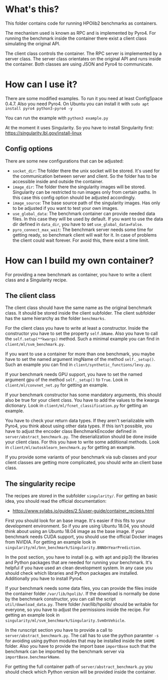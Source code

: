 # What's this?
This folder contains code for running HPOlib2 benchmarks as containers.

The mechanism used is known as RPC and is implemented by Pyro4. For running the
benchmark inside the container there exist a client class simulating the
original API.

The client class controls the container. The RPC server is implemented by
a server class. The server class orientates on the original API and runs inside
the container. Both classes are using JSON and Pyro4 to communicate.

# How can I use it?
There are some modified examples. To run it you need at least ConfigSpace 0.4.7.
Also you need Pyro4. On Ubuntu you can install it with
`sudo apt install pyro4 python3-pyro4 -y`

You can run the example with
`python3 example.py`

At the moment it uses Singularity. So you have to install Singularity first:
https://singularity.lbl.gov/install-linux

## Config options
There are some new configurations that can be adjusted:
* `socket_dir`: The folder there the unix socket will be stored. It's used for the
communication between server and client. So the folder has to be accessible
inside and outside the container.
* `image_dir`: The folder there the singularity images will be stored. Singularity
can be restricted to run images only from certain paths. In this case this config
option should be adjusted accordingly.
* `image_source`: The base source path of the singularity images. Has only to be
adjusted if you want to test your own images.
* `use_global_data`: The benchmark container can provide needed data files. In
this case they will be used by default. If you want to use the data dir defined in
`data_dir`, you have to set `use_global_data=False`.
* `pyro_connect_max_wait`: The benchmark server needs some time for getting ready, so
benchmark client will wait for it. In case of problems the client could wait forever.
For avoid this, there exist a time limit.

# How can I build my own container?
For providing a new benchmark as container, you have to write a client class and
a Singularity recipe.

## The client class
The client class should have the same name as the original benchmark class.
It should be stored inside the client subfolder. The client subfolder has the same
hierarchy as the folder `benchmarks`.

For the client class you have to write at least a constructor. Inside the constructor
you have to set the property `self.bName`. Also you have to call the
`self.setup(**kwargs)` method. Such a minimal example you can find in
`client/ml/svm_benchmark.py`.

If you want to use a container for more than one benchmark, you maybe have to set the
named argument imgName of the method `self._setup()`. Such an example you can find
in `client/synthetic_functions/levy.py`.

If your benchmark needs GPU support, you have to set the named argument gpu of the
method `self._setup()` to `True`. Look in `client/ml/convnet_net.py` for getting an
example.

If your benchmark constructor has some mandatory arguments, this should also be true
for your client class. You have to add the values to the kwargs dictionary. Look in
`client/ml/fcnet_classification.py` for getting an example.

You have to check your return data types. If they aren't serializable with Pyro4,
you think about using other data types. If this isn't possible, you have to adjust
the encoder class BenchmarkEncoder defined in `server/abstract_benchmark.py`. The
deserialization should be done inside your client class. For this you have to write
some additional methods. Look in `client/ml/autosklearn_benchmark.py` for getting
an example.

If you provide some variants of your benchmark via sub classes and your client
classes are getting more complicated, you should write an client base class.

## The singularity recipe
The recipes are stored in the subfolder `singularity/`. For getting an basic idea,
you should read the official documentation:
* https://www.sylabs.io/guides/2.5/user-guide/container_recipes.html

First you should look for an base image. It's easier if this fits to your development
environment. So if you are using Ubuntu 18.04, you should think about using an Ubuntu
18.04 image as the base image. If your benchmark needs CUDA support, you should use
the official Docker images from NVIDIA. For getting an example look in
`singularity/ml/bnn_benchmark/Singularity.BNNOnYearPrediction`.

In the post section, you have to install (e.g. with apt and pip3) the libraries and
Python packages that are needed for running your benchmark. It's helpful if you have
used an clean development system. In any case you should check which libraries and
Python packages are installed. Additionally you have to install Pyro4.

If your benchmark needs some data files, you can provide the files inside the
container folder `/var/lib/hpolib/`. If the download is normally be done by the
benchmark constructor, you can call the script `util/download_data.py`. There
folder /var/lib/hpolib/ should be writable for everyone, so you have to adjust the
permissions inside the recipe. For getting an example look in
`singularity/ml/svm_benchmark/Singularity.SvmOnVehicle`.

In the runscript section you have to provide a call to `server/abstract_benchmark.py`.
The call has to use the python paramter `-s` for avoiding using python modules that may
be installed inside the `$HOME` folder. Also you have to provide the import base
`importBase` such that the benchmark can be imported by the benchmark server via
`importBase.benchmarkName`.

For getting the full container path of `server/abstract_benchmark.py` you should check
which Python version will be provided inside the container.
